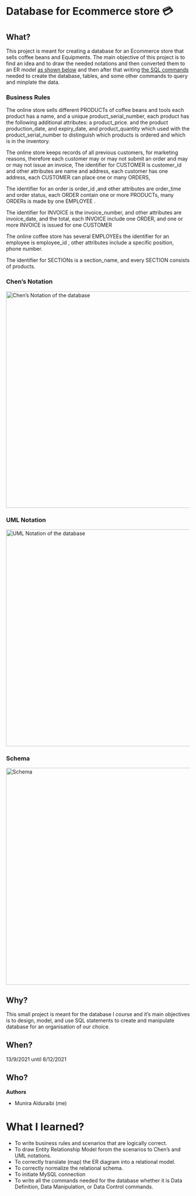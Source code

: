 # Database for Ecommerce store 💳

## What?
This project is meant for creating a database for an Ecommerce store that sells coffee beans and Equipments. The main objective of this project is to find an idea and to draw the needed notations and then converted them to an ER model [as shown below](#chens-notation) and then after that writing [the SQL commands](e_commerce.sql) needed to create the database, tables, and some other commands to query and minplate the data.

### Business Rules 

The online store sells different PRODUCTs of coffee beans and tools each product has a name, and a unique product_serial_number, each product has the following additional attributes: a product_price. and the product production_date, and expiry_date, and
 product_quantity which used with the product_serial_number to distinguish which products is ordered and which is in the inventory. 

The online store keeps records of all previous customers, for marketing reasons, therefore each customer may or may not submit an order and may or may not issue an invoice, The identifier for CUSTOMER is customer_id and other attributes are name and address, each customer has one address, each CUSTOMER can place one or many ORDERS, 

The identifier for an order is order_id ,and other attributes are order_time and order status, each ORDER contain one or more PRODUCTs, 
many ORDERs is made by one EMPLOYEE .

The identifier for INVOICE is the invoice_number, and other attributes are invoice_date, and the total,  each INVOICE include one ORDER, and one or more INVOICE is issued for one CUSTOMER 

The online coffee store has several EMPLOYEEs the identifier for an employee is employee_id , other attributes include a specific position, phone number.

The identifier for SECTIONs is a section_name, and every SECTION consists of products. 

### Chen’s Notation
<img width="591" hight="591" alt="Chen’s Notation of the database"  src="https://user-images.githubusercontent.com/80950031/207366314-4836db09-1f0a-4aca-aa2c-eb74eec5a9dd.png">

### UML Notation
<img width="592" hight="591" alt="UML Notation of the database" src="https://user-images.githubusercontent.com/80950031/207366686-98e95476-719e-4922-b720-f078f1501e28.png">


### Schema
<img width="592" hight="591" alt="Schema" src="https://user-images.githubusercontent.com/80950031/207591779-00795fec-703c-4912-9161-b4a806ed8ae0.png">


## Why?
This small project is meant for the database I course and it’s main objectives is to design, model, and use SQL statements to create and manipulate database for an organisation of our choice.

## When? 
13/9/2021 until 8/12/2021

## Who?
**Authors**
* Munira Alduraibi (me)

# What I learned?
* To write business rules and scenarios that are logically correct.
* To draw Entity Relationship Model forom the scenarios to Chen’s and UML notations.
* To correctly translate (map) the ER diagram into a relational model.
* To correctly normalize the relational schema.
* To initiate MySQL connection 
* To write all the commands needed for the database whether it is Data Definition, Data Manipulation, or Data Control commands.
